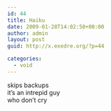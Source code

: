 ```yaml
---
id: 44
title: Haiku
date: 2009-01-28T14:02:50+00:00
author: admin
layout: post
guid: http://x.exedre.org/?p=44

categories:
  - void
---
```

<span class="status_body">skips backups<br /> it&#8217;s an intrepid guy<br /> who don&#8217;t cry</span>
